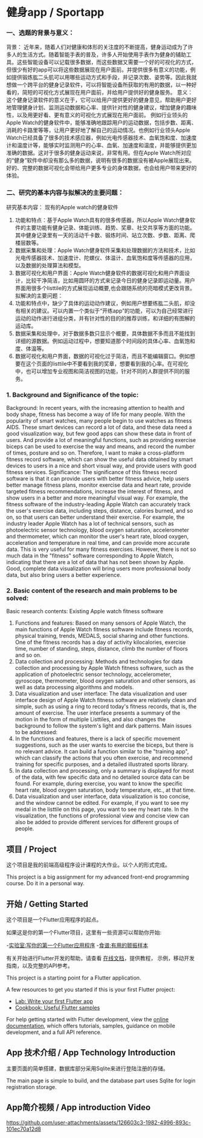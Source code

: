 # 健身app / Sportapp

### 一、选题的背景与意义：
背景：
近年来，随着人们对健康和体形的关注度的不断提高，健身运动成为了许多人的生活方式。随着智能手表的普及，许多人开始使用手表作为健身的辅助工具。这些智能设备可以记载很多数据，而这些数据又需要一个好的可视化的方式，但很少有好的app可以将这些数据展现在用户面前。并提供很多有意义的功能，例如提供锻炼肱二头肌可以用哪些运动方式和手段，并记录次数、姿势等。因此我就想做一个跨平台的健身记录软件，可以将智能设备所获取的有用的数据，以一种好看的，简短的可视化方式展现在用户面前，并给用户提供好的健身服务。
意义：
这个健身记录软件的意义在于，它可以给用户提供更好的健身意见，帮助用户更好地管理健身计划、监测运动数据和心率、提供针对性的健身建议，增加健身的趣味性，以及用更好看、更有意义的可视化方式展现在用户面前。
例如行业领头的Apple Watch的健身软件中，能够准确地跟踪用户的运动数据，包括步数、距离、消耗的卡路里等等，让用户更好地了解自己的运动情况。也例如行业领头Apple Watch已经具备了很多的技术感应器，例如光电传感器技术、血氧饱和度、加速度计和温度计等，能够实时监测用户的心率、血氧、加速度和温度，并能够提供更加准确的数据。这对于很多的健身运动来说，非常有用。但在Apple Watch所对应的“健身”软件中却没有那么多的数据，说明有很多的数据没有被Apple展现出来。好的、完整的数据可视化会带给用户更多专业的身体数据，也会给用户带来更好的体验。

### 二、研究的基本内容与拟解决的主要问题：
研究基本内容：
现有的Apple watch的健身软件
1.	功能和特点：基于Apple Watch具有的很多传感器，所以Apple Watch健身软件的主要功能有健身记录、体能训练、趋势、奖章、社交共享等方面的功能。其中健身记录里有一天的活动千卡数、锻炼时间、站立次数、步数、距离、爬楼层数等。
2.	数据采集和处理：Apple Watch健身软件采集和处理数据的方法和技术，比如光电传感器技术、加速度计、陀螺仪、体温计、血氧饱和度等传感器的应用，以及数据的处理算法和模型。
3.	数据可视化和用户界面：Apple Watch健身软件的数据可视化和用户界面设计，比较干净简洁，比如用圆环的方式来记录今日的健身记录即运动量。用户界面用很多个listtile的方式展现运动概要,也会跟随系统的亮暗模式更改背景。
拟解决的主要问题：
1.	功能和特点中，缺少了具体的运动动作建议，例如用户想要练肱二头肌，却没有相关的建议。可以内置一个类似于“开练app”的功能，可以为自己经常进行运动的动作进行进组分类，并有针对性的目的的推荐训练，和详细的有图解的运动库。
2.	数据采集和处理中，对于数据多数只显示个概要，具体数据不多而且不能找到详细的源数据。例如运动过程中，想要知道那个时间段的具体心率、血氧饱和度、体温等。
3.	数据可视化和用户界面，数据的可视化过于简洁，而且不能编辑窗口。例如想要在这个页面的listtile中不要看到我的奖章，想要看到我的心率。在可视化中，也可以增加专业视图和简洁视图的功能，针对不同的人群提供不同的服务。



### 1. Background and Significance of the topic:
Background:
In recent years, with the increasing attention to health and body shape, fitness has become a way of life for many people. With the popularity of smart watches, many people begin to use watches as fitness AIDS. These smart devices can record a lot of data, and these data need a good visualization way, but few good apps can show these data in front of users. And provide a lot of meaningful functions, such as providing exercise biceps can be used to exercise the way and means, and record the number of times, posture and so on. Therefore, I want to make a cross-platform fitness record software, which can show the useful data obtained by smart devices to users in a nice and short visual way, and provide users with good fitness services.
Significance:
The significance of this fitness record software is that it can provide users with better fitness advice, help users better manage fitness plans, monitor exercise data and heart rate, provide targeted fitness recommendations, increase the interest of fitness, and show users in a better and more meaningful visual way.
For example, the fitness software of the industry-leading Apple Watch can accurately track the user's exercise data, including steps, distance, calories burned, and so on, so that users can better understand their exercise. For example, the industry leader Apple Watch has a lot of technical sensors, such as photoelectric sensor technology, blood oxygen saturation, accelerometer and thermometer, which can monitor the user's heart rate, blood oxygen, acceleration and temperature in real time, and can provide more accurate data. This is very useful for many fitness exercises. However, there is not so much data in the "fitness" software corresponding to Apple Watch, indicating that there are a lot of data that has not been shown by Apple. Good, complete data visualization will bring users more professional body data, but also bring users a better experience.

### 2. Basic content of the research and main problems to be solved:
Basic research contents:
Existing Apple watch fitness software
1. Functions and features: Based on many sensors of Apple Watch, the main functions of Apple Watch fitness software include fitness records, physical training, trends, MEDALS, social sharing and other functions. One of the fitness records has a day of activity kilocalories, exercise time, number of standing, steps, distance, climb the number of floors and so on.
2. Data collection and processing: Methods and technologies for data collection and processing by Apple Watch fitness software, such as the application of photoelectric sensor technology, accelerometer, gyroscope, thermometer, blood oxygen saturation and other sensors, as well as data processing algorithms and models.
3. Data visualization and user interface: The data visualization and user interface design of Apple Watch fitness software are relatively clean and simple, such as using a ring to record today's fitness records, that is, the amount of exercise. The user interface presents a summary of the motion in the form of multiple Listtiles, and also changes the background to follow the system's light and dark patterns.
Main issues to be addressed:
1. In the functions and features, there is a lack of specific movement suggestions, such as the user wants to exercise the biceps, but there is no relevant advice. It can build a function similar to the "training app", which can classify the actions that you often exercise, and recommend training for specific purposes, and a detailed illustrated sports library.
2. In data collection and processing, only a summary is displayed for most of the data, with few specific data and no detailed source data can be found. For example, during exercise, you want to know the specific heart rate, blood oxygen saturation, body temperature, etc., at that time.
3. Data visualization and user interface, data visualization is too concise, and the window cannot be edited. For example, if you want to see my medal in the listtile on this page, you want to see my heart rate. In the visualization, the functions of professional view and concise view can also be added to provide different services for different groups of people.



##  项目 / Project

这个项目是我的前端高级程序设计课程的大作业。以个人的形式完成。


This project is a big assignment for my advanced front-end programming course. Do it in a personal way.


##  开始 / Getting Started

这个项目是一个Flutter应用程序的起点。 
 
如果这是你的第一个Flutter项目，这里有一些资源可以帮助你开始: 
 
-[实验室:写你的第一个Flutter应用程序](https://docs.flutter.dev/get-started/codelab) 
-[食谱:有用的颤振样本](https://docs.flutter.dev/cookbook) 
 
有关开始进行Flutter开发的帮助，请查看 
[在线文档](https://docs.flutter.dev/)，提供教程， 
示例，移动开发指南，以及完整的API参考。



This project is a starting point for a Flutter application.

A few resources to get you started if this is your first Flutter project:

- [Lab: Write your first Flutter app](https://docs.flutter.dev/get-started/codelab)
- [Cookbook: Useful Flutter samples](https://docs.flutter.dev/cookbook)

For help getting started with Flutter development, view the
[online documentation](https://docs.flutter.dev/), which offers tutorials,
samples, guidance on mobile development, and a full API reference.


## App 技术介绍 / App Technology Introduction

主要页面的简单搭建，数据库部分采用Sqlite来进行登陆注册的存储。

The main page is simple to build, and the database part uses Sqlite for login registration storage.


## App简介视频 / App introduction Video


https://github.com/user-attachments/assets/126603c3-1982-4996-893c-101ec70a12d8
